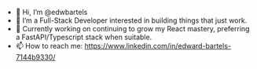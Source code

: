- 👋 Hi, I’m @edwbartels
- 👀 I’m a Full-Stack Developer interested in building things that just work.
- 🌱 Currently working on continuing to grow my React mastery, preferring a FastAPI/Typescript stack when suitable.
- 📫 How to reach me: https://www.linkedin.com/in/edward-bartels-7144b9330/


<!---
edwbartels/edwbartels is a ✨ special ✨ repository because its `README.md` (this file) appears on your GitHub profile.
You can click the Preview link to take a look at your changes.
--->
